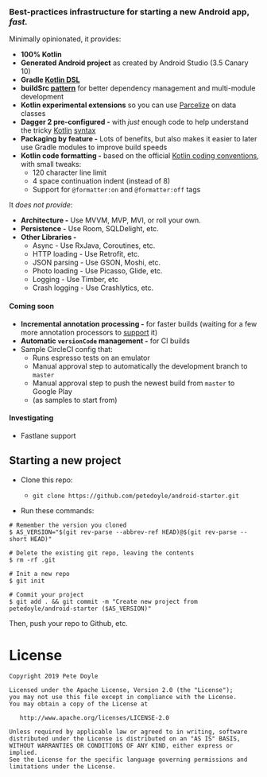 
### Best-practices infrastructure for starting a new Android app, *fast.*

Minimally opinionated, it provides:

- **100% Kotlin**
- **Generated Android project** as created by Android Studio (3.5 Canary 10)
- **Gradle [Kotlin DSL](https://docs.gradle.org/current/userguide/kotlin_dsl.html)**
- **buildSrc [pattern](https://handstandsam.com/2018/02/11/kotlin-buildsrc-for-better-gradle-dependency-management/)** for better dependency management and multi-module development
- **Kotlin experimental extensions** so you can use [Parcelize](https://kotlinlang.org/docs/tutorials/android-plugin.html#parcelable) on data classes
- **Dagger 2 pre-configured -** with *just* enough code to help understand the tricky [Kotlin](https://github.com/petedoyle/android-starter/blob/fa07f0b2eb14193732ebec610974c082af81f524/app/src/main/java/dev/petedoyle/starter/features/main/MainModule.kt#L11-L22) [syntax](https://github.com/petedoyle/android-starter/blob/fa07f0b2eb14193732ebec610974c082af81f524/app/src/main/java/dev/petedoyle/starter/features/main/MainActivity.kt#L12-L13)
- **Packaging by feature -** Lots of benefits, but also makes it easier to later use Gradle modules to improve build speeds
- **Kotlin code formatting -** based on the official [Kotlin coding conventions](https://kotlinlang.org/docs/reference/coding-conventions.html), with small tweaks:
     - 120 character line limit
     - 4 space continuation indent (instead of 8)
     - Support for `@formatter:on` and `@formatter:off` tags

It *does not provide*:

- **Architecture -** Use MVVM, MVP, MVI, or roll your own.
- **Persistence -** Use Room, SQLDelight, etc.
- **Other Libraries -** 
    - Async - Use RxJava, Coroutines, etc.
    - HTTP loading - Use Retrofit, etc.
    - JSON parsing - Use GSON, Moshi, etc.
    - Photo loading - Use Picasso, Glide, etc.
    - Logging - Use Timber, etc
    - Crash logging - Use Crashlytics, etc.


#### Coming soon
- **Incremental annotation processing -** for faster builds (waiting for a few more annotation processors to [support](https://github.com/gradle/gradle/blob/master/subprojects/docs/src/docs/userguide/java_plugin.adoc#state-of-support-in-popular-annotation-processors) it)
- **Automatic `versionCode` management -** for CI builds
- Sample CircleCI config that:
    - Runs espresso tests on an emulator
    - Manual approval step to automatically the development branch to `master`
    - Manual approval step to push the newest build from `master` to Google Play
    - (as samples to start from)

#### Investigating
- Fastlane support

## Starting a new project
- Clone this repo: 
    - `git clone https://github.com/petedoyle/android-starter.git`

- Run these commands:

```
# Remember the version you cloned
$ AS_VERSION="$(git rev-parse --abbrev-ref HEAD)@$(git rev-parse --short HEAD)"

# Delete the existing git repo, leaving the contents
$ rm -rf .git

# Init a new repo
$ git init

# Commit your project
$ git add . && git commit -m "Create new project from petedoyle/android-starter ($AS_VERSION)"
```

Then, push your repo to Github, etc.

# License

    Copyright 2019 Pete Doyle

    Licensed under the Apache License, Version 2.0 (the "License");
    you may not use this file except in compliance with the License.
    You may obtain a copy of the License at

       http://www.apache.org/licenses/LICENSE-2.0

    Unless required by applicable law or agreed to in writing, software
    distributed under the License is distributed on an "AS IS" BASIS,
    WITHOUT WARRANTIES OR CONDITIONS OF ANY KIND, either express or implied.
    See the License for the specific language governing permissions and
    limitations under the License.